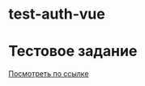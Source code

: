 # test-auth-vue
<h1>Тестовое задание</h1>
<a href="https://roschek.github.io/test-auth-vue/">Посмотреть по ссылке</a>
